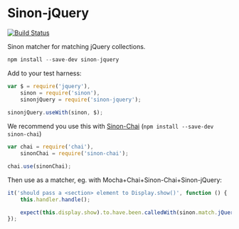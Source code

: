 Sinon-jQuery
============

[![Build Status](https://secure.travis-ci.org/jadu/sinon-jquery.png?branch=master)](http://travis-ci.org/jadu/sinon-jquery)

Sinon matcher for matching jQuery collections.

```javascript
npm install --save-dev sinon-jquery
```

Add to your test harness:
```javascript
var $ = require('jquery'),
    sinon = require('sinon'),
    sinonjQuery = require('sinon-jquery');
    
sinonjQuery.useWith(sinon, $);
```

We recommend you use this with [Sinon-Chai][] (`npm install --save-dev sinon-chai`)
```javascript
var chai = require('chai'),
    sinonChai = require('sinon-chai');

chai.use(sinonChai);
```

Then use as a matcher, eg. with Mocha+Chai+Sinon-Chai+Sinon-jQuery:

```javascript
it('should pass a <section> element to Display.show()', function () {
    this.handler.handle();

    expect(this.display.show).to.have.been.calledWith(sinon.match.jQuery('section'));
});
```

[Sinon-Chai]: https://github.com/domenic/sinon-chai
